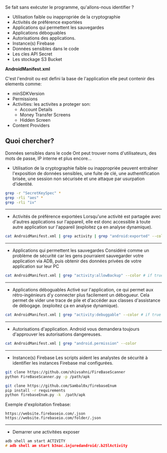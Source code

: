 Se fait sans exécuter le programme, qu'allons-nous identifier ?

- Utilisation faible ou inappropriée de la cryptographie
- Activités de préférence exportées
- Applications qui permettent les sauvegardes
- Applications déboguables
- Autorisations des applications.
- Instance(s) Firebase
- Données sensibles dans le code
- Les cles API Secret
- Les stockage S3 Bucket

**AndroidManifest.xml**

C'est l'endroit ou est defini la base de l'application elle peut contenir des elements comme:
- minSDKVersion
- Permissions
- Activities: les activites a proteger son:
	- Account Details
	- Money Transfer Screens
	- Hidden Screen
- Content Providers

## Quoi chercher?
Données sensibles dans le code
Ont peut trouver noms d'utilisateurs, des mots de passe, IP interne et plus encore...


 - Utilisation de la cryptographie faible ou inappropriée
peuvent entraîner l'exposition de données sensibles, une fuite de clé, une authentification brisée, une session non sécurisée et une attaque par usurpation d'identité.

```sh
grep -r "SecretKeySpec" *
grep -rli "aes" *
grep -rli "iv"
```

---

- Activités de préférence exportées
Lorsqu'une activité est partagée avec d'autres applications sur l'appareil, elle est donc accessible à toute autre application sur l'appareil (exploitez ça en analyse dynamique). 

```sh
cat AndroidManifest.xml | grep activity | grep "android:exported" --color # if true
```

---

- Applications qui permettent les sauvegardes
Considéré comme un problème de sécurité car les gens pourraient sauvegarder votre application via ADB, puis obtenir des données privées de votre application sur leur PC

```sh
cat AndroidManifest.xml | grep "activity:allowBackup" --color # if true
```

---

- Applications déboguables
Activé sur l'application, ce qui permet aux rétro-ingénieurs d'y connecter plus facilement un débogueur. Cela permet de vider une trace de pile et d'accéder aux classes d'assistance de débogage. (exploitez ça en analyse dynamique). 

```sh
cat AndroidManifest.xml | grep "activity:debuggable" --color # if true
```

---

- Autorisations d'application.
Android vous demandera toujours d'approuver les autorisations dangereuses.

```sh
cat AndroidManifest.xml | grep "android.permission" --color
```

---

- Instance(s) Firebase
Les scripts aident les analystes de sécurité à identifier les instances Firebase mal configurées.

```sh
git clone https://github.com/shivsahni/FireBaseScanner
python FireBaseScanner.py -p /path/apk
```

```sh
git clone https://github.com/Sambal0x/firebaseEnum
pip install -r requirements
python firebaseEnum.py -k  /path/apk
```

Exemple d'exploitation firebase:

```http
https://website.firebaseio.com/.json
https://website.firebaseio.com/folder/.json
```

---

- Demarrer une activitées exposer
 
```c
adb shell am start ACTIVITY
# adb shell am start b3nac.injuredandroid/.b25lActivity
 ```

